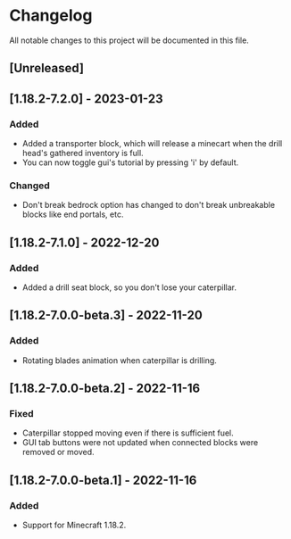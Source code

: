 # Changelog

All notable changes to this project will be documented in this file.

## [Unreleased]

## [1.18.2-7.2.0] - 2023-01-23

### Added

- Added a transporter block, which will release a minecart when the drill head's gathered inventory is full.
- You can now toggle gui's tutorial by pressing 'i' by default.

### Changed

- Don't break bedrock option has changed to don't break unbreakable blocks like end portals, etc.

## [1.18.2-7.1.0] - 2022-12-20

### Added

- Added a drill seat block, so you don't lose your caterpillar.

## [1.18.2-7.0.0-beta.3] - 2022-11-20

### Added

- Rotating blades animation when caterpillar is drilling.

## [1.18.2-7.0.0-beta.2] - 2022-11-16

### Fixed

- Caterpillar stopped moving even if there is sufficient fuel.
- GUI tab buttons were not updated when connected blocks were removed or moved.

## [1.18.2-7.0.0-beta.1] - 2022-11-16

### Added

- Support for Minecraft 1.18.2.
